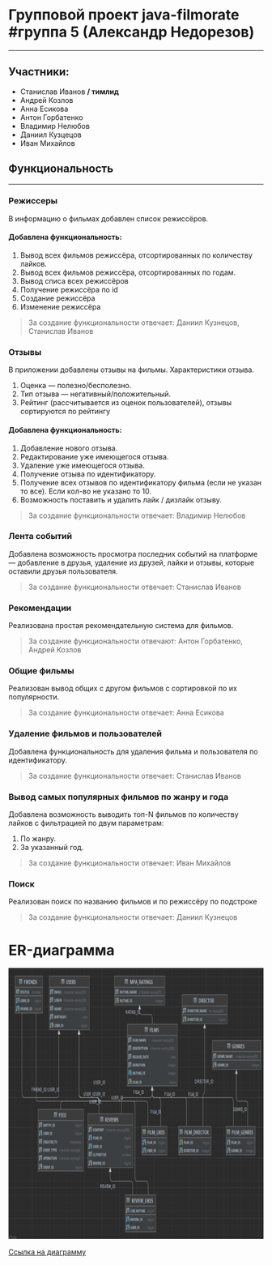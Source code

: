 # Групповой проект java-filmorate #группа 5 (Александр Недорезов)

___

## Участники:
* Станислав Иванов **/ тимлид**
* Андрей Козлов
* Анна Есикова
* Антон Горбатенко
* Владимир Нелюбов
* Даниил Кузцецов
* Иван Михайлов

## Функциональность

____

### Режиссеры
В информацию о фильмах добавлен список режиссёров.
#### Добавлена функциональность:
1. Вывод всех фильмов режиссёра, отсортированных по количеству лайков.
2. Вывод всех фильмов режиссёра, отсортированных по годам.
3. Вывод списа всех режиссёров
4. Получение режиссёра по id
5. Создание режиссёра
6. Изменение режиссёра
> За создание функциональности отвечает: Даниил Кузнецов, Станислав Иванов

### Отзывы
В приложении добавлены отзывы на фильмы.
Характеристики отзыва.
1. Оценка — полезно/бесполезно.
2. Тип отзыва — негативный/положительный.
3. Рейтинг (рассчитывается из оценок пользователей), отзывы сортируются по рейтингу
#### Добавлена функциональность:
1. Добавление нового отзыва.
2. Редактирование уже имеющегося отзыва.
3. Удаление уже имеющегося отзыва.
4. Получение отзыва по идентификатору.
5. Получение всех отзывов по идентификатору фильма (если  не указан то все). Если кол-во не указано то 10.
6. Возможность поставить и удалить лайк / дизлайк отзыву.
> За создание функциональности отвечает: Владимир Нелюбов

### Лента событий
Добавлена возможность просмотра последних событий на платформе —
добавление в друзья, удаление из друзей, лайки и отзывы, которые оставили друзья пользователя.
> За создание функциональности отвечает: Станислав Иванов

### Рекомендации
Реализована простая рекомендательную система для фильмов.
> За создание функциональности отвечают: Антон Горбатенко, Андрей Козлов

### Общие фильмы
Реализован вывод общих с другом фильмов с сортировкой по их популярности.
> За создание функциональности отвечает: Анна Есикова

### Удаление фильмов и пользователей
Добавлена функциональность для удаления фильма и пользователя по идентификатору.
> За создание функциональности отвечает: Станислав Иванов

### Вывод самых популярных фильмов по жанру и года
Добавлена возможность выводить топ-N фильмов по количеству лайков с фильтрацией по двум параметрам:
1. По жанру.
2. За указанный год.
> За создание функциональности отвечает: Иван Михайлов

### Поиск
Реализован поиск по названию фильмов и по режиссёру по подстроке
> За создание функциональности отвечает: Даниил Кузнецов

# ER-диаграмма

<img alt = "ER-диаграмма" src = "src/main/resources/Scheme.png" width="871" height = "535">

[Ссылка на диаграмму](src/main/resources/Scheme.png)
